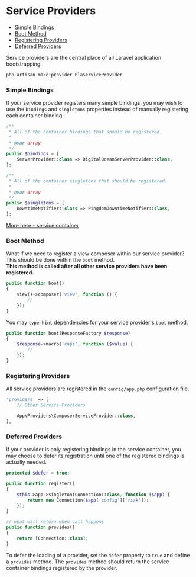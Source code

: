 # Service Providers

* [Simple Bindings](#simple-bindings)
* [Boot Method](#boot-method)
* [Registering Providers](#registering-providers)
* [Deferred Providers](#deferred-providers)

Service providers are the central place of all Laravel application bootstrapping.

```bash
php artisan make:provider BlaServiceProvider
```

### Simple Bindings
If your service provider registers many simple bindings, you may wish to use the <code>bindings</code> and <code>singletons</code> properties instead of manually registering each container binding.
```php
/**
 * All of the container bindings that should be registered.
 *
 * @var array
 */
public $bindings = [
    ServerProvider::class => DigitalOceanServerProvider::class,
];

/**
 * All of the container singletons that should be registered.
 *
 * @var array
 */
public $singletons = [
    DowntimeNotifier::class => PingdomDowntimeNotifier::class,
];
```
[More here - service container](./service-container.md/#simple-bindings-factory-dp)

### Boot Method
What if we need to register a view composer within our service provider? This should be done within the `boot` method. <br>
**This method is called after all other service providers have been registered.**
```php
public function boot()
{
    view()->composer('view', function () {
        //
    });
}
```
You may <code>type-hint</code> dependencies for your service provider's <code>boot</code> method.
```php
public function boot(ResponseFactory $response)
{
    $response->macro('caps', function ($value) {
        //
    });
}
```

### Registering Providers
All service providers are registered in the <code>config/app.php</code> configuration file.
```php
'providers' => [
    // Other Service Providers

    App\Providers\ComposerServiceProvider::class,
],
```

### Deferred Providers
If your provider is only registering bindings in the service container, you may choose to defer its registration until one of the registered bindings is actually needed.
```php
protected $defer = true;

public function register()
{
    $this->app->singleton(Connection::class, function ($app) {
        return new Connection($app['config']['riak']);
    });
}

// what will return when call happens
public function provides()
{
    return [Connection::class];
}
```
To defer the loading of a provider, set the `defer` property to `true` and define a `provides` method. The `provides` method should return the service container bindings registered by the provider.
